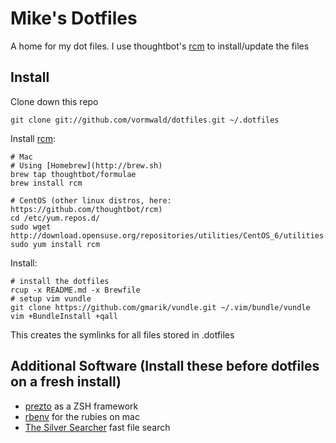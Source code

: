 Mike's Dotfiles
===============

A home for my dot files. I use thoughtbot's [rcm](https://github.com/thoughtbot/rcm) to install/update the files

Install
-------

Clone down this repo

    git clone git://github.com/vormwald/dotfiles.git ~/.dotfiles

Install [rcm](https://github.com/thoughtbot/rcm):

    # Mac
    # Using [Homebrew](http://brew.sh)
    brew tap thoughtbot/formulae
    brew install rcm
    
    # CentOS (other linux distros, here: https://github.com/thoughtbot/rcm)
    cd /etc/yum.repos.d/
    sudo wget http://download.opensuse.org/repositories/utilities/CentOS_6/utilities.repo
    sudo yum install rcm
    

Install:

    # install the dotfiles
    rcup -x README.md -x Brewfile
    # setup vim vundle
    git clone https://github.com/gmarik/vundle.git ~/.vim/bundle/vundle
    vim +BundleInstall +qall

This creates the symlinks for all files stored in .dotfiles

Additional Software (Install these before dotfiles on a fresh install)
------------------

- [prezto](https://github.com/sorin-ionescu/prezto) as a ZSH framework
- [rbenv](https://github.com/sstephenson/rbenv) for the rubies on mac
- [The Silver Searcher](https://github.com/ggreer/the_silver_searcher) fast file search

